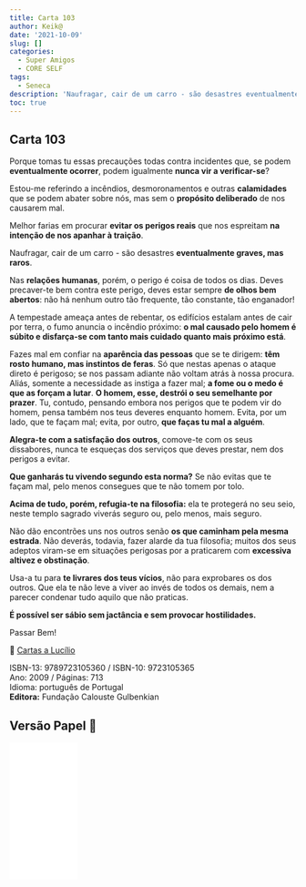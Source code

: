 ```yaml
---
title: Carta 103
author: Keik@
date: '2021-10-09'
slug: []
categories:
  - Super Amigos
  - CORE SELF
tags:
  - Seneca
description: 'Naufragar, cair de um carro - são desastres eventualmente graves, mas raros.Nas relações humanas, porém, o perigo é coisa de todos os dias.'
toc: true
---
```


## Carta 103 

Porque tomas tu essas precauções todas contra incidentes que, se podem **eventualmente ocorrer**, podem igualmente **nunca vir a verificar-se**? 

Estou-me referindo a incêndios, desmoronamentos e outras **calamidades** que se podem abater sobre nós, mas sem o **propósito deliberado** de nos causarem mal. 

Melhor farias em procurar **evitar os perigos reais** que nos espreitam **na intenção de nos apanhar à traição**. 

Naufragar, cair de um carro - são desastres **eventualmente graves, mas raros**. 

Nas **relações humanas**, porém, o perigo é coisa de todos os dias. Deves precaver-te bem contra este perigo, deves estar sempre **de olhos bem abertos**: não há nenhum outro tão frequente, tão constante, tão enganador! 

A tempestade ameaça antes de rebentar, os edifícios estalam antes de cair por terra, o fumo anuncia o incêndio próximo: **o mal causado pelo homem é súbito e disfarça-se com tanto mais cuidado quanto mais próximo está**. 

Fazes mal em confiar na **aparência das pessoas** que se te dirigem: **têm rosto humano, mas instintos de feras**. Só que nestas apenas o ataque direto é perigoso; se nos passam adiante não voltam atrás à nossa procura. Aliás, somente a necessidade as instiga a fazer mal; **a fome ou o medo é que as forçam a lutar**. 
**O homem, esse, destrói o seu semelhante por prazer**. Tu, contudo, pensando embora nos perigos que te podem vir do homem, pensa também nos teus deveres enquanto homem. Evita, por um lado, que te façam mal; evita, por outro, **que faças tu mal a alguém**. 

**Alegra-te com a satisfação dos outros**, comove-te com os seus dissabores, nunca te esqueças dos serviços que deves prestar, nem dos perigos a evitar. 

**Que ganharás tu vivendo segundo esta norma?** Se não evitas que te façam mal, pelo menos consegues que te não tomem por tolo. 

**Acima de tudo, porém, refugia-te na filosofia:** ela te protegerá no seu seio, neste templo sagrado viverás seguro ou, pelo menos, mais seguro. 

Não dão encontrões uns nos outros senão **os que caminham pela mesma estrada**. Não deverás, todavia, fazer alarde da tua filosofia; muitos dos seus adeptos viram-se em situações perigosas por a praticarem com **excessiva altivez e obstinação**. 

Usa-a tu para **te livrares dos teus vícios**, não para exprobares os dos outros. Que ela te não leve a viver ao invés de todos os demais, nem a parecer condenar tudo aquilo que não praticas. 

**É possível ser sábio sem jactância e sem provocar hostilidades.**

Passar Bem!

:book: [Cartas a Lucílio](https://www.skoob.com.br/cartas-a-lucilio-37684ed41245.html)

ISBN-13: 9789723105360 / ISBN-10: 9723105365  
Ano: 2009 / Páginas: 713  
Idioma: português de Portugal   
**Editora:** Fundação Calouste Gulbenkian

## Versão Papel :book:

<iframe style="width:120px;height:240px;" marginwidth="0" marginheight="0" scrolling="no" frameborder="0" src="//ws-na.amazon-adsystem.com/widgets/q?ServiceVersion=20070822&OneJS=1&Operation=GetAdHtml&MarketPlace=BR&source=ac&ref=tf_til&ad_type=product_link&tracking_id=mundodekeika-20&marketplace=amazon&amp;region=BR&placement=9723105365&asins=9723105365&linkId=fb8dc16224bc0c2b7943ec769c5b5905&show_border=true&link_opens_in_new_window=true&price_color=333333&title_color=0066c0&bg_color=ffffff">
    </iframe>
